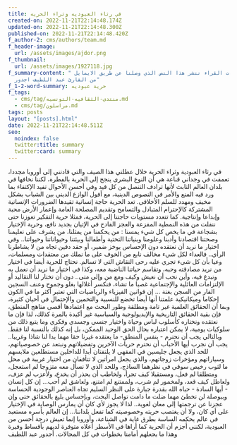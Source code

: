 ```yaml
---
title: في رثاء العبوديه وثراء الحريه
created-on: 2022-11-21T22:14:48.174Z
updated-on: 2022-11-21T22:14:48.300Z
published-on: 2022-11-21T22:14:48.420Z
f_author-2: cms/authors/team.md
f_header-image:
  url: /assets/images/ajdor.png
f_thumbnail:
  url: /assets/images/1927118.jpg
f_summary-content: " من مساهمات القراء ننشر هذا النص الذي وصلنا عن طريق الايمايل
  من القارئ عبد اللطيف اجدور"
f_1-2-word-summary: حرية عبوديه
f_tags:
  - cms/tag/منتدى-الثقافيه-التونسيه.md
  - cms/tag/مراسلون.md
tags: posts
layout: "[posts].html"
date: 2022-11-21T22:14:48.511Z
seo:
  noindex: false
  twitter:title: summary
  twitter:card: summary
---
```

في رثاء العبودية وثراء الحرية خلال عطلتي هذا الصيف والتي قادتني إلى أوروبا مجددا، تعمقت في وجداني قناعة هي أن النوع البشرى ينجح إلى الحرية بالفطرة، لكننا نخافها  في بلدان العالم التابث لأنها ترادف التنصل من كل قيد وفي أحسن الأحوال تفيد الإكتفاء بما ورد فيه المنع والأمر في النصوص الدينية، مع أفول الوازع الديني بين الشباب بشكل مخيف ومهدد للسلم الأخلاقي. تعد الحرية حاجة إنسانية تقيدها الضرورات الإنسانية المشتركة كالإحترام المتبادل والتسامح وتقديم المصلحة العامة وإعمار الأرض محبة وإبداعا وإنتاجية. كما تتعدد مستويات حاجتنا إلى الحرية، فمثلا حرية التفكير تعوزنا حتى ننفلت من هذه النمطية المفزعة والعجز الفادح في الإتيان بجديد نافع، وحرية الإختيار بشجاعة في ما يخص كل شيء يمسنا : من يحكمنا من يمثلنا، من يشرف على تعليمنا وصحتنا اقتصادنا وأدبنا وعلومنا وبنياتنا التحتية وأطفالنا وبيئتنا وحيواناتنا وحيواتنا.. وفي اختيار ما نريد أن نعتقده دون الإحساس بوخز ضمير، أو حقد دفين تجاه من لا يشاطرنا الرأي.. فالعداء لكل شيء مخالف نابع من الخوف على ما نملك من معتقدات ومسلمات، وعيا بأن كل شيء تجري عليه رحى النقاش التي لا تسالم. نحتاج للحرية أيضا في اختيار من نريد مصادقته وحبه، وتقاسم حياتنا الناضبة معه، وكذا في اختيار ما نريد أن نعمل به ونبدع فيه، وأين نحب أن نعيش وكيف ومع من وإلى متى.. دون أن تختار لنا التقاليد أو الإلتزامات العائلية والإجتماعية غصبا ما تشاء، فنكسر أغلالها بغلو وجموح وعنف السجين الفار من السجن بغتة ... إن قوانين الفيزياء والرياضيات التي تعتبر أكثر ما في الكون إحكاما وميكانيكية علمتنا أنها أيضا تخضع للنسبية والتخمين والإحتمال في أحيان كثيرة، وبما أن الحقائق العلمية غير تامة ومطلقة وطور البحث مع اعتمادها أقصى مناهج المنطق، فإن بقية الحقائق التاريخية والإيديولوجية والسياسية غير أكيدة بالمرة كذلك، لذا فإن ما نعتقده ونختاره كأسلوب لباس وحياة واختيار جنسي وجسدي وفكري وما يتبع ذلك من سلوكيات يومية، لا يمكن اعتباره بحال الحق الوحيد الممكن، بل إنه كذلك بالنسبة لنا فقط. وبالتالي يجب أن نحترم - بنفس المنطق- ما يعتقده غيرنا حقا مهما بدا لنا شاذا وغريبا.. يجب أن نجرب أيها الأحباب أن نحترم حريات الآخرين وتفضيلاتهم ونبتعد عن خصوصياتهم، للحد الذي يجعل جليسين في المقهى لا يلتفتان أبدا للداخلين مستطلعين ملابسهم وسياراتهم ومؤخرات زوجاتهم، والذي يجعل امرأتين لا تتأففان من اختيار غريبة في محل ما لثوب رخيص سوقي في نظرهما الساذج، وللحد الذي لا نسأل معه متزوجا لم استعجل، ومتطلقا لم فعل، ومستقيلا كيف تجرأ، ولخاطب أن يحذر أن يخدع، ولأعزب لم عزف، ولعاطل كيف قعد، ولمخمور لم  شرب، ولممتنع لم امتنع، ولعاشق لم أحب... إن كل إنسان - أيها السادة - حباه الله بقدرة جبارة على النظر السليم تجاه العناصر الوجودية الحساسة وببوصلة لن تخطئ مهما ضلت ما دامت تواصل البحث، وبإحساس بليغ بالحقائق حتى وإن عجزنا عن ترجمتها إلى معان لغوية.. لذا لا يجوز لأي كان أن يمارس الوصاية في الإختيار على أي كان، ولا أن يغتصب حريته وخصوصيته كما تفعل بلداننا... إن العالم بأسره مستعبد في عالم يحكمه الساسة بطرق غاية في الشناعة، وأوروبا إنما تعيش درجة أحسن من العبودية، لكنني أجزم أن الحرية كما أراها في الأسطر أعلاه متوفرة لديهم بأقساط وفيرة وهذا ما يجعلهم أمامنا بخطوات في كل المجالات. أجدور عبد اللطيف